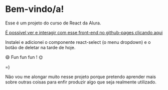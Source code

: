 # Bem-vindo/a!

Esse é um projeto do curso de React da Alura.

[É possível ver e interagir com esse front-end no github-pages clicando aqui](https://licuru.github.io/organo)
 
Instalei e adicionei o componente react-select (o menu dropdown) e o botão de deletar na tarde de hoje.

:smile: Fun fun fun ! :sun_with_face: 

=)

Não vou me alongar muito nesse projeto porque pretendo aprender mais sobre outras coisas para enfir produzir algo que seja realmente utilizado.

